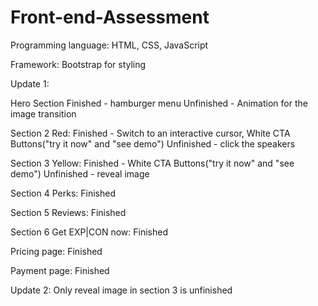 # Front-end-Assessment
Programming language: HTML, CSS, JavaScript

Framework: Bootstrap for styling 

Update 1:

Hero Section
Finished - hamburger menu 
Unfinished - Animation for the image transition 

Section 2 Red:
Finished - Switch to an interactive cursor, White CTA Buttons("try it now" and "see demo")
Unfinished -  click the speakers

Section 3 Yellow:
Finished - White CTA Buttons("try it now" and "see demo")
Unfinished -  reveal image

Section 4 Perks:
Finished

Section 5 Reviews:
Finished

Section 6 Get EXP|CON now:
Finished

Pricing page:
Finished

Payment page:
Finished

Update 2:
Only reveal image in section 3 is unfinished
